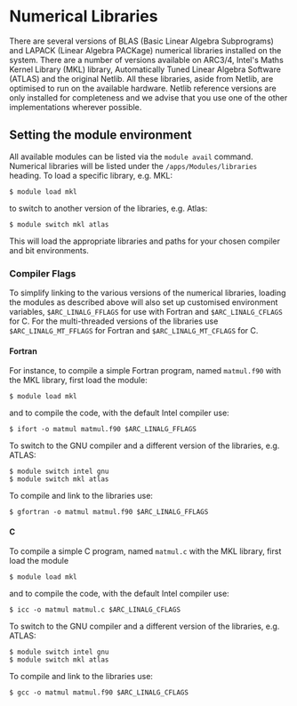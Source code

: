 # Numerical Libraries

There are several versions of BLAS (Basic Linear Algebra Subprograms) and LAPACK (Linear Algebra PACKage) numerical libraries installed on the system. There are a number of versions available on ARC3/4, Intel's Maths Kernel Library (MKL) library, Automatically Tuned Linear Algebra Software (ATLAS) and the original Netlib. All these libraries, aside from Netlib, are optimised to run on the available hardware. Netlib reference versions are only installed for completeness and we advise that you use one of the other implementations wherever possible.

## Setting the module environment

All available modules can be listed via the `module avail` command. Numerical libraries will be listed under the `/apps/Modules/libraries` heading.
To load a specific library, e.g. MKL:

```
$ module load mkl
```

to switch to another version of the libraries, e.g. Atlas:

```
$ module switch mkl atlas
```

This will load the appropriate libraries and paths for your chosen compiler and bit environments.

### Compiler Flags

To simplify linking to the various versions of the numerical libraries, loading the modules as described above will also set up customised environment variables, `$ARC_LINALG_FFLAGS` for use with Fortran and `$ARC_LINALG_CFLAGS` for C. For the multi-threaded versions of the libraries use `$ARC_LINALG_MT_FFLAGS` for Fortran and `$ARC_LINALG_MT_CFLAGS` for C.

#### Fortran

For instance, to compile a simple Fortran program, named `matmul.f90` with the MKL library, first load the module:

```
$ module load mkl
```

and to compile the code, with the default Intel compiler use:

```
$ ifort -o matmul matmul.f90 $ARC_LINALG_FFLAGS
```

To switch to the GNU compiler and a different version of the libraries, e.g. ATLAS:

```
$ module switch intel gnu
$ module switch mkl atlas
```

To compile and link to the libraries use:

```
$ gfortran -o matmul matmul.f90 $ARC_LINALG_FFLAGS
```

#### C

To compile a simple C program, named `matmul.c` with the MKL library, first load the module

```
$ module load mkl
```

and to compile the code, with the default Intel compiler use:

```
$ icc -o matmul matmul.c $ARC_LINALG_CFLAGS
```

To switch to the GNU compiler and a different version of the libraries, e.g. ATLAS:

```
$ module switch intel gnu
$ module switch mkl atlas
```

To compile and link to the libraries use:

```
$ gcc -o matmul matmul.f90 $ARC_LINALG_CFLAGS
```
